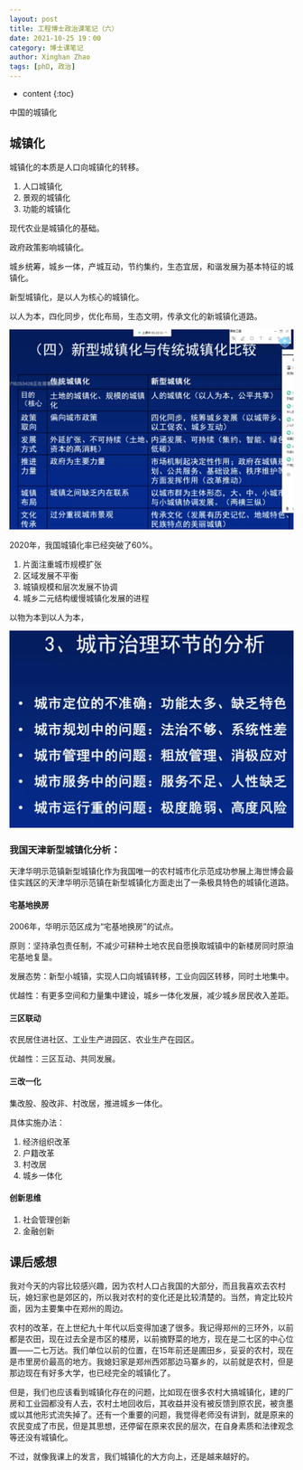 ```yaml
---
layout: post
title: 工程博士政治课笔记（六）
date: 2021-10-25 19：00
category: 博士课笔记
author: Xinghan Zhao
tags: [phD, 政治]
---
```


* content
{:toc}

中国的城镇化



## 城镇化

城镇化的本质是人口向城镇化的转移。

1. 人口城镇化
2. 景观的城镇化
3. 功能的城镇化

现代农业是城镇化的基础。

政府政策影响城镇化。

城乡统筹，城乡一体，产城互动，节约集约，生态宜居，和谐发展为基本特征的城镇化。

新型城镇化，是以人为核心的城镇化。

以人为本，四化同步，优化布局，生态文明，传承文化的新城镇化道路。

![1](../images/notep/1.png)

2020年，我国城镇化率已经突破了60%。

1. 片面注重城市规模扩张
2. 区域发展不平衡
3. 城镇规模和层次发展不协调
4. 城乡二元结构缓慢城镇化发展的进程

以物为本到以人为本，

![2](../images/notep/2.png)

### 我国天津新型城镇化分析：
天津华明示范镇新型城镇化作为我国唯一的农村城市化示范成功参展上海世博会最佳实践区的天津华明示范镇在新型城镇化方面走出了一条极具特色的城镇化道路。

#### 宅基地换房

2006年，华明示范区成为“宅基地换房”的试点。

原则：坚持承包责任制，不减少可耕种土地农民自愿换取城镇中的新楼房同时原油宅基地复垦。

发展态势：新型小城镇，实现人口向城镇转移，工业向园区转移，同时土地集中。

优越性：有更多空间和力量集中建设，城乡一体化发展，减少城乡居民收入差距。

#### 三区联动

农民居住进社区、工业生产进园区、农业生产在园区。

优越性：三区互动、共同发展。

#### 三改一化

集改股、股改非、村改居，推进城乡一体化。

具体实施办法：

1. 经济组织改革
2. 户籍改革
3. 村改居
4. 城乡一体化

#### 创新思维

1. 社会管理创新
2. 金融创新

## 课后感想

我对今天的内容比较感兴趣，因为农村人口占我国的大部分，而且我喜欢去农村玩，媳妇家也是郊区的，所以我对农村的变化还是比较清楚的。当然，肯定比较片面，因为主要集中在郑州的周边。

农村的改革，在上世纪九十年代以后变得加速了很多。我记得郑州的三环外，以前都是农田，现在过去全是市区的楼房，以前摘野菜的地方，现在是二七区的中心位置——二七万达。我们单位以前的位置，在15年前还是圃田乡，妥妥的农村，现在是市里房价最高的地方。我媳妇家是郑州西郊那边马寨乡的，以前就是农村，但是那边现在有好多大学，也已经完全的城镇化了。

但是，我们也应该看到城镇化存在的问题，比如现在很多农村大搞城镇化，建的厂房和工业园都没有人去，农村土地回收后，其收益并没有被反馈到原农民，被贪墨或以其他形式流失掉了。还有一个重要的问题，我觉得老师没有讲到，就是原来的农民变成了市民，但是其思想，还停留在原来农民的层次，在自身素质和法律观念等还没有城镇化。

不过，就像我课上的发言，我们城镇化的大方向上，还是越来越好的。